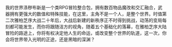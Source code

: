 我的世界涤秽布新是一个类RPG冒险整合包，拥有数百物品魔改和交汇融合，武器拥有更强大的数值和特殊技能，在这里，主角不是一个人，是整个世界。时值第二次雅柏芝序大战二十年后，大战后新建的新秩序正不时得到挑战，动荡的变局每刻都可能发生，而你将跟随洁方的视角，随着五个基础化的落幕，在雅柏芝序大陆冒险的路途上，你将有权决定他人生的命运，或改变整个世界的轨道，这一次，你会将世界带入光明的正途，还是黑暗的深渊？
